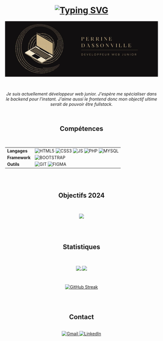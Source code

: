 

<!--
**Xenophee/Xenophee** is a ✨ _special_ ✨ repository because its `README.md` (this file) appears on your GitHub profile.

Here are some ideas to get you started:

- 🔭 I’m currently working on ...
- 🌱 I’m currently learning ...
- 👯 I’m looking to collaborate on ...
- 🤔 I’m looking for help with ...
- 💬 Ask me about ...
- 📫 How to reach me: ...
- 😄 Pronouns: ...
- ⚡ Fun fact: ...
-->
<div align="center">
  <h1>
    <a href="https://git.io/typing-svg"><img src="https://readme-typing-svg.herokuapp.com?font=Fira+Code&size=30&pause=1000&color=B2956A&width=700&lines=Bonjour%2C+bienvenue+sur+mon+profil+!+%F0%9F%91%8B" alt="Typing SVG" /></a>
  </h1>
</div>

![perrine dassonville](https://github.com/Xenophee/Xenophee/blob/main/img/banner.jpg?raw=true)

<br>

<p align="center"> 
  <em>Je suis actuellement développeur web junior. J'espère me spécialiser dans le backend pour l'instant. J'aime aussi le frontend donc mon objectif ultime serait de pouvoir être fullstack.</em>
</p>

<br>

<h2 align="center">Compétences</h3>
<br>

<div align="center">
  
|  |  |
|----------------------|----------------------|
| **Langages**   | ![HTML5](https://img.shields.io/badge/HTML5-E34F26?style=for-the-badge&logo=html5&logoColor=white) ![CSS3](https://img.shields.io/badge/CSS3-1572B6?style=for-the-badge&logo=css3&logoColor=white) ![JS](https://img.shields.io/badge/Javascript-f7e01b?style=for-the-badge&logo=javascript&logoColor=black) ![PHP](https://img.shields.io/badge/PHP-777bb3?style=for-the-badge&logo=php&logoColor=white) ![MYSQL](https://img.shields.io/badge/mysql-00566a?style=for-the-badge&logo=mysql&logoColor=white) |
| **Framework**   | ![BOOTSTRAP](https://img.shields.io/badge/Bootstrap-593588?style=for-the-badge&logo=bootstrap&logoColor=white)    |
| **Outils**   | ![GIT](https://img.shields.io/badge/Git-df4c37?style=for-the-badge&logo=git&logoColor=white) ![FIGMA](https://img.shields.io/badge/Figma-ff7362?style=for-the-badge&logo=figma&logoColor=white) |

</div>
<br>
<br>


<h2 align="center">Objectifs 2024</h3>
<br>
<p align="center">
  <img src="https://skillicons.dev/icons?i=symfony,nodejs,react,ts">
</p>
<br>
<br>

<h2 align="center">Statistiques</h3>
<br>

<p align="center">
  <a href="https://github.com/anuraghazra/github-readme-stats">
    <img height=200 align="center" src="https://github-readme-stats.vercel.app/api?username=Xenophee&show_icons=true&bg_color=B2956A&text_color=EBEBEB&title_color=120F10&icon_color=120F10&locale=fr&hide_border=true" />
  </a>
  <a href="https://github.com/anuraghazra/convoychat">
    <img height=200 align="center" src="https://github-readme-stats.vercel.app/api/top-langs?username=Xenophee&hide=html,hack&langs_count=8&card_width=320&bg_color=B2956A&text_color=EBEBEB&title_color=120F10&locale=fr&hide_border=true" />
  </a>
</p>

<br>
<p align="center"> 
  <a href="https://git.io/streak-stats"><img src="https://streak-stats.demolab.com/?user=Xenophee&locale=fr&currStreakNum=EBD6D0&sideNums=121011&sideLabels=121011&dates=EBEBEB&border=EB545400&background=B2956A&ring=121011&fire=121011&currStreakLabel=121011" alt="GitHub Streak" /></a>
</p>

<br>
<br>

<h2 align="center">Contact</h3>
<br>

<div align="center">
    <a href="mailto:perrine.dassonville@gmail.com">
        <img src="https://img.shields.io/badge/Gmail-D14836?style=for-the-badge&logo=gmail&logoColor=white" alt="Gmail">
    </a>
    <a href="https://www.linkedin.com/in/perrine-dassonville-54047b266/">
        <img src="https://img.shields.io/badge/LinkedIn-%230077B5.svg?style=for-the-badge&logo=linkedin&logoColor=white" alt="LinkedIn">
    </a>
</div>

